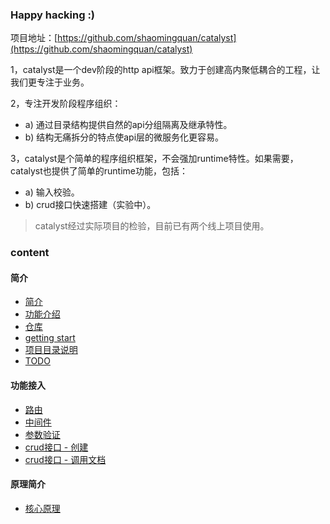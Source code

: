 ### Happy hacking :\)

项目地址：[https://github.com/shaomingquan/catalyst](https://github.com/shaomingquan/catalyst)

1，catalyst是一个dev阶段的http api框架。致力于创建高内聚低耦合的工程，让我们更专注于业务。

2，专注开发阶段程序组织：

* a\) 通过目录结构提供自然的api分组隔离及继承特性。
* b\) 结构无痛拆分的特点使api层的微服务化更容易。

3，catalyst是个简单的程序组织框架，不会强加runtime特性。如果需要，catalyst也提供了简单的runtime功能，包括：

* a\) 输入校验。
* b\) crud接口快速搭建（实验中）。

> catalyst经过实际项目的检验，目前已有两个线上项目使用。


### content

#### 简介

* [简介](README.md)
* [功能介绍](jian-jie.md)
* [仓库](cang-ku.md)
* [getting start](an-zhuang-yun-xing.md)
* [项目目录说明](mu-lu-jian-jie.md)
* [TODO](todo.md)

#### 功能接入

* [路由](methods.md)
* [中间件](zi-dong-de-lu-you-ming-ming-kong-jian.md)
* [参数验证](can-shu-yan-zheng.md)
* [crud接口 - 创建](curdjie-kou.md)
* [crud接口 - 调用文档](curdjie-kou-diao-yong-wen-dang.md)

#### 原理简介

* [核心原理](yuan-li-jian-jie/he-xin-yuan-li.md)

